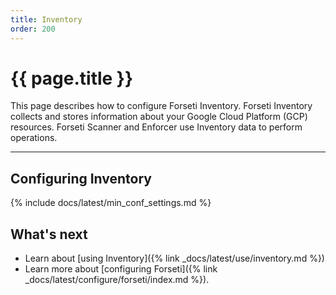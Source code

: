```yaml
---
title: Inventory
order: 200
---
```


# {{ page.title }}

This page describes how to configure Forseti Inventory. Forseti
Inventory collects and stores information about your Google Cloud Platform
(GCP) resources. Forseti Scanner and Enforcer use Inventory data to
perform operations.

---

## Configuring Inventory

{% include docs/latest/min_conf_settings.md %}

## What's next

- Learn about [using Inventory]({% link _docs/latest/use/inventory.md %})
- Learn more about [configuring Forseti]({% link _docs/latest/configure/forseti/index.md %}).
